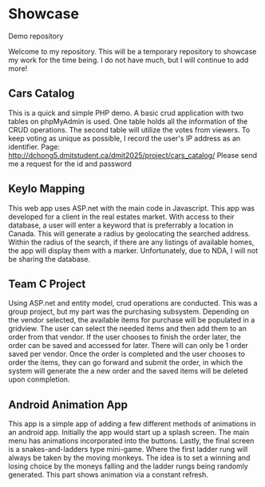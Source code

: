 # Showcase
Demo repository

Welcome to my repository. This will be a temporary repository to showcase my work for the time being. I do not have much, but I will continue to add more!

## Cars Catalog
This is a quick and simple PHP demo. A basic crud application with two tables on phpMyAdmin is used. One table holds all the information of the CRUD operations. The second table will utilize the votes from viewers. To keep voting as unique as possible, I record the user's IP address as an identifier.
Page:  http://dchong5.dmitstudent.ca/dmit2025/project/cars_catalog/
Please send me a request for the id and password

## Keylo Mapping
This web app uses ASP.net with the main code in Javascript. This app was developed for a client in the real estates market. With access to their database, a user will enter a keyword that is preferrably a location in Canada. This will generate a radius by geolocating the searched address. Within the radius of the search, if there are any listings of available homes, the app will display them with a marker. Unfortunately, due to NDA, I will not be sharing the database.

## Team C Project
Using ASP.net and entity model, crud operations are conducted. This was a group project, but my part was the purchasing subsystem. Depending on the vendor selected, the available items for purchase will be populated in a gridview. The user can select the needed items and then add them to an order from that vendor. If the user chooses to finish the order later, the order can be saved and accessed for later. There will can only be 1 order saved per vendor. Once the order is completed and the user chooses to order the items, they can go forward and submit the order, in which the system will generate the a new order and the saved items will be deleted upon conmpletion.

## Android Animation App
This app is a simple app of adding a few different methods of animations in an android app. Initially the app would start up a splash screen. The main menu has animations incorporated into the buttons. Lastly, the final screen is a snakes-and-ladders type mini-game. Where the first ladder rung will always be taken by the moving monkeys. The idea is to set a winning and losing choice by the moneys falling and the ladder rungs being randomly generated. This part shows animation via a constant refresh.
